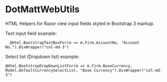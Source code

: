 # DotMattWebUtils
HTML Helpers for Razor view input fields styled in Bootstrap 3 markup.

Text input field example:

```
  @Html.BootstrapTextBoxFor(m => m.Firm.AccountNo, "Account No.").DivWrapper("col-md-3")
```  
Select list (Dropdown list) example:

```
@Html.BootstrapDropDownListFor(m => m.Firm.BaseCurrency, Model.DefaultCurrencySelectList, "Base Currency").DivWrapper("col-md-3")
```
